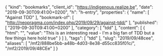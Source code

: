 {
  "kind": "bookmarks",
  "client_id": "https://indigenous.realize.be",
  "date": "2019-09-30T09:41:00+0200",
  "h": "h-entry",
  "properties": {
    "name": [
      "Against TDD"
    ],
    "bookmark-of": [
      "http://neopragma.com/index.php/2019/09/29/against-tdd/"
    ],
    "published": [
      "2019-09-30T09:41:00+0200"
    ],
    "category": [
      "tdd"
    ],
    "content": [
      {
        "html": "",
        "value": "This is an interesting read - I'm a big fan of TDD but a few things here hold true"
      }
    ]
  },
  "tags": [
    "tdd"
  ],
  "slug": "2019/09/48cee",
  "aliases": [
    "/mf2/888be5bb-a48b-4d03-8e38-d55cc835f01c/",
    "/mf2/2019/09/48CEe"
  ]
}
